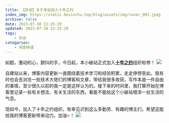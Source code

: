 ```yaml
---
title: 【杂谈】关于本站加入十年之约
index_img: https://static.kevinchu.top/blog/assets/img/cover_001.jpeg
archive: false
date: 2023-07-30 22:25:29
updated: 2023-07-30 22:25:29
tags:
    - 杂谈
categories:
    - 闲言碎语
---
```


如题，激动的心，颤抖的手，今日起，本小破站正式加入[**十年之约**](https://www.foreverblog.cn/blog/4725.html)组织啦😎！
![](https://static.kevinchu.top/blog/public/20230730231318.png)


自建站以来，博客内容更新一直围绕着技术学习和经验积累，走走停停至此。我有时也会去浏览一些技术大佬们的博客和文章，带给我很多收获。写作本是一件自由的事情，至少很久以前的我一定是这样认为的。接下来的时间里，我打算开始在博客里记录一些有关想法、有关生活的东西，看能不能给这个小破站增添一丝生活的气息。


现如今，加入了十年之约组织，有幸见识到这么多勤劳、有趣的博主们，希望这能给我的博客更新带来动力。加油⭐！
![](https://static.kevinchu.top/blog/public/20230731003440.png)

